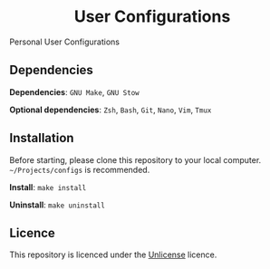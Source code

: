 <center>
    <h1>User Configurations</h1>
</center>

Personal User Configurations

## Dependencies

**Dependencies**: `GNU Make`, `GNU Stow`

**Optional dependencies**: `Zsh`, `Bash`, `Git`, `Nano`, `Vim`, `Tmux`

## Installation

Before starting, please clone this repository to your
local computer. `~/Projects/configs` is recommended.

**Install**: `make install`

**Uninstall**: `make uninstall`

## Licence

This repository is licenced under the [Unlicense](./license)
licence.
